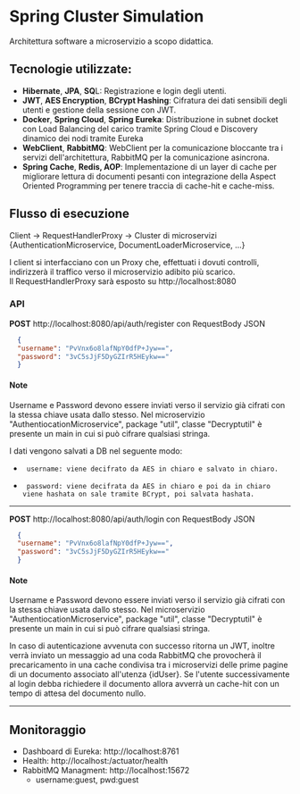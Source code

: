 # Spring Cluster Simulation
Architettura software a microservizio a scopo didattica.  

## Tecnologie utilizzate:
- **Hibernate**, **JPA**, **SQ**L: Registrazione e login degli utenti.
- **JWT**, **AES Encryption**, **BCrypt Hashing**: Cifratura dei dati sensibili degli utenti e gestione della sessione con JWT.
- **Docker**, **Spring Cloud**, **Spring Eureka**: Distribuzione in subnet docket con Load Balancing del carico tramite Spring Cloud e Discovery dinamico dei nodi tramite Eureka
- **WebClient**, **RabbitMQ**: WebClient per la comunicazione bloccante tra i servizi dell'architettura, RabbitMQ per la comunicazione asincrona.
- **Spring Cache**, **Redis, AOP**: Implementazione di un layer di cache per migliorare lettura di documenti pesanti con integrazione della Aspect Oriented Programming per tenere traccia di cache-hit e cache-miss.

## Flusso di esecuzione
Client -> RequestHandlerProxy -> Cluster di microservizi {AuthenticationMicroservice, DocumentLoaderMicroservice, ...}  

I client si interfacciano con un Proxy che, effettuati i dovuti controlli, indirizzerà il traffico verso il microservizio adibito più scarico.  
Il RequestHandlerProxy sarà esposto su http://localhost:8080

### API
**POST** http://localhost:8080/api/auth/register con RequestBody JSON
```json
  {
  "username": "PvVnx6o8lafNpY0dfP+Jyw==",
  "password": "3vC5sJjF5DyGZIrR5HEykw=="
  }
```
#### Note
Username e Password devono essere inviati verso il servizio già cifrati con la stessa chiave usata dallo stesso.
Nel microservizio "AuthentiocationMicroservice", package "util", classe "Decryptutil" è presente un main in cui si può cifrare qualsiasi stringa.  

I dati vengono salvati a DB nel seguente modo:
*      username: viene decifrato da AES in chiaro e salvato in chiaro.
*      password: viene decifrata da AES in chiaro e poi da in chiaro viene hashata on sale tramite BCrypt, poi salvata hashata.

---

**POST** http://localhost:8080/api/auth/login con RequestBody JSON
```json
  {
  "username": "PvVnx6o8lafNpY0dfP+Jyw==",
  "password": "3vC5sJjF5DyGZIrR5HEykw=="
  }
```
#### Note
Username e Password devono essere inviati verso il servizio già cifrati con la stessa chiave usata dallo stesso.
Nel microservizio "AuthentiocationMicroservice", package "util", classe "Decryptutil" è presente un main in cui si può cifrare qualsiasi stringa.  

In caso di autenticazione avvenuta con successo ritorna un JWT, inoltre verrà inviato un messaggio ad una coda RabbitMQ che provocherà
il precaricamento in una cache condivisa tra i microservizi delle prime pagine di un documento associato all'utenza {idUser}.
Se l'utente successivamente al login debba richiedere il documento allora avverrà un cache-hit con un tempo di attesa del documento nullo.

---

## Monitoraggio
- Dashboard di Eureka: http://localhost:8761
- Health: http://localhost:<port>/actuator/health
- RabbitMQ Managment: http://localhost:15672
  - username:guest, pwd:guest
